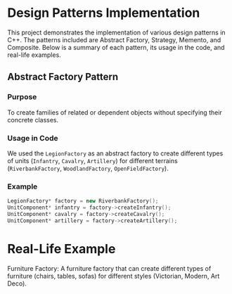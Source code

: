 # Design Patterns Implementation

This project demonstrates the implementation of various design patterns in C++. The patterns included are Abstract Factory, Strategy, Memento, and Composite. Below is a summary of each pattern, its usage in the code, and real-life examples.

## Abstract Factory Pattern

### Purpose
To create families of related or dependent objects without specifying their concrete classes.

### Usage in Code
We used the `LegionFactory` as an abstract factory to create different types of units (`Infantry`, `Cavalry`, `Artillery`) for different terrains (`RiverbankFactory`, `WoodlandFactory`, `OpenFieldFactory`).

### Example
```cpp
LegionFactory* factory = new RiverbankFactory();
UnitComponent* infantry = factory->createInfantry();
UnitComponent* cavalry = factory->createCavalry();
UnitComponent* artillery = factory->createArtillery();
```

# Real-Life Example
Furniture Factory: A furniture factory that can create different types of furniture (chairs, tables, sofas) for different styles (Victorian, Modern, Art Deco).
